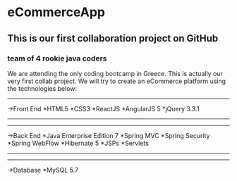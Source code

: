 # eCommerceApp
## This is our first collaboration project on GitHub
### team of 4 rookie java coders

We are attending the only coding bootcamp in Greece. This is actually our very first collab project.
We will try to create an eCommerce platform using the technologies below:

_______
->Front End
*HTML5
*CSS3
*ReactJS
*AngularJS 5
*jQuery 3.3.1
______
--------
->Back End
*Java Enterprise Edition 7
*Spring MVC
*Spring Security
*Spring WebFlow
*Hibernate 5
*JSPs
*Servlets
_______
-------
->Database
*MySQL 5.7
